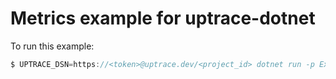 # Metrics example for uptrace-dotnet

To run this example:

```go
$ UPTRACE_DSN=https://<token>@uptrace.dev/<project_id> dotnet run -p Example.Metrics.csproj
```
